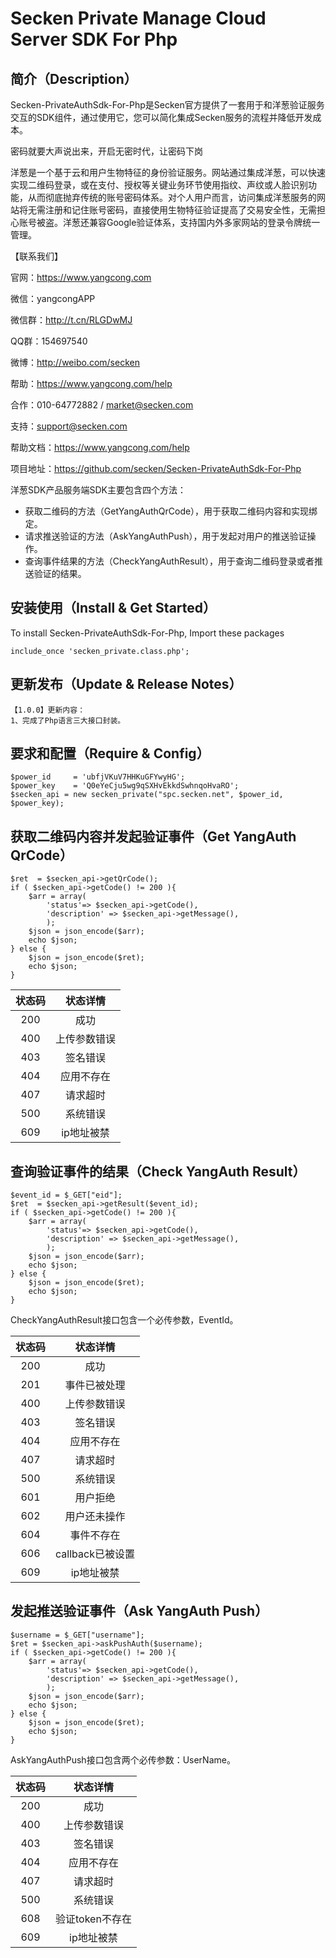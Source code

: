 # Secken Private Manage Cloud Server SDK For Php

## 简介（Description）
Secken-PrivateAuthSdk-For-Php是Secken官方提供了一套用于和洋葱验证服务交互的SDK组件，通过使用它，您可以简化集成Secken服务的流程并降低开发成本。

密码就要大声说出来，开启无密时代，让密码下岗

洋葱是一个基于云和用户生物特征的身份验证服务。网站通过集成洋葱，可以快速实现二维码登录，或在支付、授权等关键业务环节使用指纹、声纹或人脸识别功能，从而彻底抛弃传统的账号密码体系。对个人用户而言，访问集成洋葱服务的网站将无需注册和记住账号密码，直接使用生物特征验证提高了交易安全性，无需担心账号被盗。洋葱还兼容Google验证体系，支持国内外多家网站的登录令牌统一管理。

【联系我们】

官网：https://www.yangcong.com

微信：yangcongAPP

微信群：http://t.cn/RLGDwMJ

QQ群：154697540

微博：http://weibo.com/secken

帮助：https://www.yangcong.com/help

合作：010-64772882 / market@secken.com

支持：support@secken.com

帮助文档：https://www.yangcong.com/help

项目地址：https://github.com/secken/Secken-PrivateAuthSdk-For-Php

洋葱SDK产品服务端SDK主要包含四个方法：
* 获取二维码的方法（GetYangAuthQrCode），用于获取二维码内容和实现绑定。
* 请求推送验证的方法（AskYangAuthPush），用于发起对用户的推送验证操作。
* 查询事件结果的方法（CheckYangAuthResult），用于查询二维码登录或者推送验证的结果。

## 安装使用（Install & Get Started）

To install Secken-PrivateAuthSdk-For-Php, Import these packages

```
include_once 'secken_private.class.php';
```

## 更新发布（Update & Release Notes）

```
【1.0.0】更新内容：
1、完成了Php语言三大接口封装。
```

## 要求和配置（Require & Config）
```
$power_id     = 'ubfjVKuV7HHKuGFYwyHG';
$power_key    = 'Q0eYeCju5wg9qSXHvEkkdSwhnqoHvaRO';
$secken_api = new secken_private("spc.secken.net", $power_id, $power_key);
```

## 获取二维码内容并发起验证事件（Get YangAuth QrCode）
```
$ret  = $secken_api->getQrCode();
if ( $secken_api->getCode() != 200 ){
	$arr = array(
		'status'=> $secken_api->getCode(),
		'description' => $secken_api->getMessage(),
		);
	$json = json_encode($arr);
	echo $json;
} else {
	$json = json_encode($ret);
	echo $json;
}
```


|    状态码   | 		状态详情 		  |
|:----------:|:-----------------:|
|  200       |       成功         |
|  400       |       上传参数错误  |
|  403       |       签名错误                |
|  404       |       应用不存在                |
|  407       |       请求超时                |
|  500       |       系统错误                |
|  609       |       ip地址被禁                |

## 查询验证事件的结果（Check YangAuth Result）
```
$event_id = $_GET["eid"];
$ret  = $secken_api->getResult($event_id);
if ( $secken_api->getCode() != 200 ){
	$arr = array(
		'status'=> $secken_api->getCode(),
		'description' => $secken_api->getMessage(),
		);
	$json = json_encode($arr);
	echo $json;
} else {
	$json = json_encode($ret);
	echo $json;
}
```
CheckYangAuthResult接口包含一个必传参数，EventId。

|    状态码   | 		状态详情 		  |
|:----------:|:-----------------:|
|  200       |       成功         |
|  201       |       事件已被处理                |
|  400       |       上传参数错误  |
|  403       |       签名错误                |
|  404       |       应用不存在                |
|  407       |       请求超时                |
|  500       |       系统错误                |
|  601       |       用户拒绝                |
|  602       |       用户还未操作                |
|  604       |       事件不存在                |
|  606       |       callback已被设置                |
|  609       |       ip地址被禁                |

## 发起推送验证事件（Ask YangAuth Push）
```
$username = $_GET["username"];
$ret = $secken_api->askPushAuth($username);
if ( $secken_api->getCode() != 200 ){
	$arr = array(
		'status'=> $secken_api->getCode(),
		'description' => $secken_api->getMessage(),
		);
	$json = json_encode($arr);
	echo $json;
} else {
	$json = json_encode($ret);
	echo $json;
}
```
AskYangAuthPush接口包含两个必传参数：UserName。  

|    状态码   | 		状态详情 		  |
|:----------:|:-----------------:|
|  200       |       成功         |
|  400       |       上传参数错误  |
|  403       |       签名错误                |
|  404       |       应用不存在                |
|  407       |       请求超时                |
|  500       |       系统错误                |
|  608       |       验证token不存在           |
|  609       |       ip地址被禁                |

